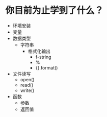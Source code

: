 # 你目前为止学到了什么？
- 环境安装
- 变量
- 数据类型
    - 字符串
        - 格式化输出
            - f-string
            - %
            - {}.format()
- 文件读写
    - open()
    - read()
    - write()
- 函数
    - 参数
    - 返回值
